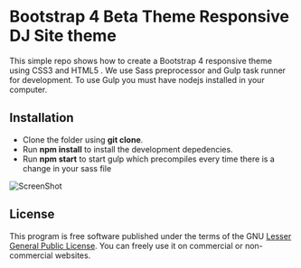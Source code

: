 # Bootstrap 4 Beta Theme Responsive DJ Site theme

This simple repo shows how to create a Bootstrap 4 responsive theme using CSS3 and HTML5 . We use Sass preprocessor and Gulp task runner for development.  To use Gulp you must have nodejs installed in your computer.

## Installation
* Clone the folder using **git clone**.
* Run **npm install** to install the development depedencies.
* Run **npm start** to start gulp which precompiles every time there is a change in your sass file

![ScreenShot](https://raw.github.com/Patwan/bootstrap4-responsive-theme/master/screenshot.png)


## License
This program is free software published under the terms of the GNU [Lesser General Public License](http://www.gnu.org/copyleft/lesser.html).
You can freely use it on commercial or non-commercial websites.
